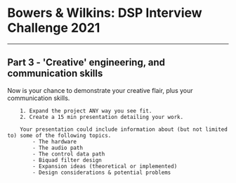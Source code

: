 # Bowers & Wilkins: DSP Interview Challenge 2021
---

## Part 3 - 'Creative' engineering, and communication skills
Now is your chance to demonstrate your creative flair, plus your communication skills.
```
    1. Expand the project ANY way you see fit.
    2. Create a 15 min presentation detailing your work.

    Your presentation could include information about (but not limited to) some of the following topics.    
        - The hardware
        - The audio path
        - The control data path
        - Biquad filter design
        - Expansion ideas (theoretical or implemented)
        - Design considerations & potential problems
```
